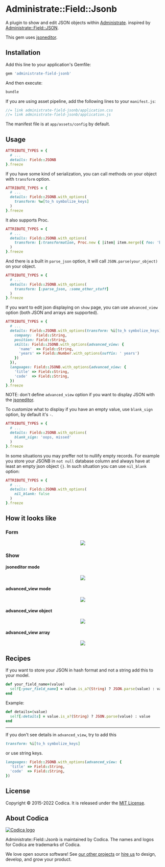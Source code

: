 # Administrate::Field::Jsonb

A plugin to show and edit JSON objects within [Administrate](https://github.com/thoughtbot/administrate). inspired by [Administrate::Field::JSON](https://github.com/eddietejeda/administrate-field-json).

This gem uses [jsoneditor](https://github.com/josdejong/jsoneditor).

## Installation

Add this line to your application's Gemfile:

```ruby
gem 'administrate-field-jsonb'
```

And then execute:

```bash
bundle
```

If you are using asset pipeline, add the following lines to your `manifest.js`:

```js
//= link administrate-field-jsonb/application.css
//= link administrate-field-jsonb/application.js
```

The manifest file is at `app/assets/config` by default.

## Usage

```ruby
ATTRIBUTE_TYPES = {
  # ...
  details: Field::JSONB
}.freeze
```

If you have some kind of serialization, you can call methods on your object with `transform` option.

```ruby
ATTRIBUTE_TYPES = {
  # ...
  details: Field::JSONB.with_options(
    transform: %w[to_h symbolize_keys]
  )
}.freeze
```

It also supports Proc.

```ruby
ATTRIBUTE_TYPES = {
  # ...
  details: Field::JSONB.with_options(
    transform: [:transformation, Proc.new { |item| item.merge({ foo: 'bar' }) }]
  )
}.freeze
```

And there is a built in `parse_json` option, it will call `JSON.parse(your_object)` on your object.

```ruby
ATTRIBUTE_TYPES = {
  # ...
  details: Field::JSONB.with_options(
    transform: [:parse_json, :some_other_stuff]
  )
}.freeze
```

If you want to edit json displaying on `show` page, you can use `advanced_view` option (both JSON and arrays are supported).

```ruby
ATTRIBUTE_TYPES = {
  # ...
  details: Field::JSONB.with_options(transform: %i[to_h symbolize_keys], advanced_view: {
    company:  Field::String,
    position: Field::String,
    skills: Field::JSONB.with_options(advanced_view: {
      'name'  => Field::String,
      'years' => Field::Number.with_options(suffix: ' years')
    })
  }),
  languages: Field::JSONB.with_options(advanced_view: {
    'title' => Field::String,
    'code'  => Field::String,
  })
}.freeze
```

NOTE: don't define `advanced_view` option if you want to display JSON with the [jsoneditor](https://github.com/josdejong/jsoneditor).

To customize what to display if you have an empty value, use `blank_sign` option, by default it's `-`.

```ruby
ATTRIBUTE_TYPES = {
  # ...
  details: Field::JSONB.with_options(
    blank_sign: 'oops, missed'
  )
}.freeze
```

In some situations you may preffer not to nullify empty records. For example you store your JSONB in `not null` database column and always have at least an empty json object `{}`. In such situation you can use `nil_blank` option:

```ruby
ATTRIBUTE_TYPES = {
  # ...
  details: Field::JSONB.with_options(
    nil_blank: false
  )
}.freeze
```

## How it looks like

### Form

<p align="center">
 <img src="docs/images/form.png">
</p>

### Show

#### jsoneditor mode

<p align="center">
 <img src="docs/images/show_jsoneditor.png">
</p>

#### advanced_view mode

<p align="center">
 <img src="docs/images/advanced_view_full.png">
</p>

#### advanced_view object

<p align="center">
 <img src="docs/images/advanced_view_object.png">
</p>

#### advanced_view array

<p align="center">
 <img src="docs/images/advanced_view_array.png">
</p>

## Recipes

If you want to store your JSON in hash format and not a string add this to your model.

```ruby
def your_field_name=(value)
  self[:your_field_name] = value.is_a?(String) ? JSON.parse(value) : value
end
```

Example:

```ruby
def details=(value)
  self[:details] = value.is_a?(String) ? JSON.parse(value) : value
end
```

<hr>

If you don't see details in `advanced_view`, try to add this

```ruby
transform: %i[to_h symbolize_keys]
```

or use string keys.

```ruby
languages: Field::JSONB.with_options(advanced_view: {
  'title' => Field::String,
  'code'  => Field::String,
})
```

## License

Copyright © 2015-2022 Codica. It is released under the [MIT License](https://opensource.org/licenses/MIT).

## About Codica

[![Codica logo](https://www.codica.com/assets/images/logo/logo.svg)](https://www.codica.com)

Administrate::Field::Jsonb is maintained by Codica. The names and logos for Codica are trademarks of Codica.

We love open source software! See [our other projects](https://github.com/codica2) or [hire us](https://www.codica.com/) to design, develop, and grow your product.
